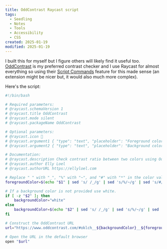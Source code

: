 ```yaml
---
title: OddContrast Raycast script
tags:
  - Seedling
  - Notes
  - Tools
  - Accessibility
  - CSS
created: 2025-01-19
modified: 2025-01-19
---
```


I built this for myself but I figure others will likely find it useful too. [OddContrast](https://www.oddcontrast.com/) is my preferred contrast checker and I use Raycast for almost everything so using their [Script Commands](https://github.com/raycast/script-commands) feature for this made sense (an extension might be nicer but, it would also much more complex).

Here's the script:

```sh
#!/bin/bash

# Required parameters:
# @raycast.schemaVersion 1
# @raycast.title OddContrast
# @raycast.mode silent
# @raycast.packageName OddContrast

# Optional parameters:
# @raycast.icon 🎨
# @raycast.argument1 { "type": "text", "placeholder": "Foreground color", "optional": false }
# @raycast.argument2 { "type": "text", "placeholder": "Background color", "optional": true }

# Documentation:
# @raycast.description Check contrast ratio between two colors using OddContrast
# @raycast.author Elly Loel
# @raycast.authorURL https://ellyloel.com

# Replace " " with "_", "%" with "~", and "#" with "*" in the color values. https://github.com/oddbird/oddcontrast/blob/71641065fce39c2639e5a34652336cdb74eff2d4/src/lib/utils.ts#L52
foregroundColor=$(echo "$1" | sed 's/ /_/g' | sed 's/%/~/g' | sed 's/#/*/g')

# If a background color is not provided use white.
if [ -z "$2" ]; then
    backgroundColor="white"
else
    backgroundColor=$(echo "$2" | sed 's/ /_/g' | sed 's/%/~/g' | sed 's/#/*/g')
fi

# Construct the OddContrast URL
url="https://www.oddcontrast.com/#oklch__${backgroundColor}__${foregroundColor}"

# Open the URL in the default browser
open "$url"
```
